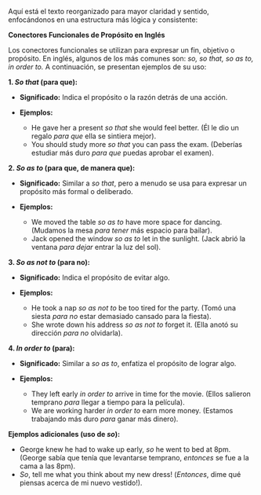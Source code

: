 Aquí está el texto reorganizado para mayor claridad y sentido, enfocándonos en una estructura más lógica y consistente:

**Conectores Funcionales de Propósito en Inglés**

Los conectores funcionales se utilizan para expresar un fin, objetivo o propósito. En inglés, algunos de los más comunes son: *so, so that, so as to, in order to.* A continuación, se presentan ejemplos de su uso:

**1. *So that* (para que):**

*   **Significado:** Indica el propósito o la razón detrás de una acción.

*   **Ejemplos:**

    *   He gave her a present *so that* she would feel better. (Él le dio un regalo *para que* ella se sintiera mejor).
    *   You should study more *so that* you can pass the exam. (Deberías estudiar más duro *para que* puedas aprobar el examen).

**2. *So as to* (para que, de manera que):**

*   **Significado:** Similar a *so that*, pero a menudo se usa para expresar un propósito más formal o deliberado.

*   **Ejemplos:**

    *   We moved the table *so as to* have more space for dancing. (Mudamos la mesa *para tener* más espacio para bailar).
    *   Jack opened the window *so as to* let in the sunlight. (Jack abrió la ventana *para dejar* entrar la luz del sol).

**3. *So as not to* (para no):**

*   **Significado:** Indica el propósito de evitar algo.

*   **Ejemplos:**

    *   He took a nap *so as not to* be too tired for the party. (Tomó una siesta *para no* estar demasiado cansado para la fiesta).
    *   She wrote down his address *so as not to* forget it. (Ella anotó su dirección *para no* olvidarla).

**4. *In order to* (para):**

*   **Significado:** Similar a *so as to*, enfatiza el propósito de lograr algo.

*   **Ejemplos:**

    *   They left early *in order to* arrive in time for the movie. (Ellos salieron temprano *para* llegar a tiempo para la película).
    *   We are working harder *in order to* earn more money. (Estamos trabajando más duro *para* ganar más dinero).

**Ejemplos adicionales (uso de *so*):**

*   George knew he had to wake up early, *so* he went to bed at 8pm. (George sabía que tenía que levantarse temprano, *entonces* se fue a la cama a las 8pm).
*   *So*, tell me what you think about my new dress! (*Entonces*, dime qué piensas acerca de mi nuevo vestido!).

